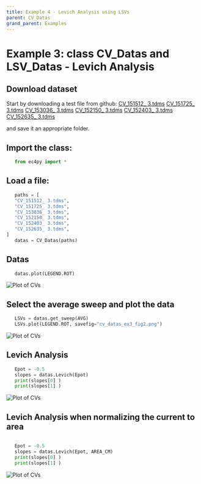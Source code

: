 ```yaml
---
title: Example 4 - Levich Analysis using LSVs
parent: CV_Datas
grand_parent: Examples
---
```

# Example 3: class CV_Datas and LSV_Datas - Levich Analysis

## Download dataset


Start by downloading a test file from github:
   [CV_151512_ 3.tdms](https://github.com/nordicec/EC4py/blob/d3e8f22b518bb23777ccfd42bf2175177df4b272/test_data/CV/CV_151512_%203.tdms)
   [CV_151725_ 3.tdms](https://github.com/nordicec/EC4py/blob/d3e8f22b518bb23777ccfd42bf2175177df4b272/test_data/CV/CV_151725_%203.tdms)
   [CV_153036_ 3.tdms](https://github.com/nordicec/EC4py/blob/d3e8f22b518bb23777ccfd42bf2175177df4b272/test_data/CV/CV_153036_%203.tdms)
   [CV_152150_ 3.tdms](https://github.com/nordicec/EC4py/blob/d3e8f22b518bb23777ccfd42bf2175177df4b272/test_data/CV/CV_152150_%203.tdms)
   [CV_152403_ 3.tdms](https://github.com/nordicec/EC4py/blob/d3e8f22b518bb23777ccfd42bf2175177df4b272/test_data/CV/CV_152403_%203.tdms)
   [CV_152635_ 3.tdms](https://github.com/nordicec/EC4py/blob/d3e8f22b518bb23777ccfd42bf2175177df4b272/test_data/CV/CV_152635_%203.tdms)

and save it an appropriate folder.

## Import the class:

```python
   from ec4py import *
```
## Load a file:



```python
   paths = [
   "CV_151512_ 3.tdms",
   "CV_151725_ 3.tdms",
   "CV_153036_ 3.tdms",
   "CV_152150_ 3.tdms",
   "CV_152403_ 3.tdms",
   "CV_152635_ 3.tdms",
]
   datas = CV_Datas(paths)
```

## Datas

```python
   datas.plot(LEGEND.ROT)
```

![Plot of CVs](./cv_datas_ex4_fig1.png)

## Select the average sweep and plot the data

```python
   LSVs = datas.get_sweep(AVG)
   LSVs.plot(LEGEND.ROT, savefig="cv_datas_ex3_fig2.png")
```

![Plot of CVs](./cv_datas_ex4_fig2.png)


## Levich Analysis

```python
   Epot = -0.5
   slopes = datas.Levich(Epot)
   print(slopes[0] )
   print(slopes[1] )
```

![Plot of CVs](./cv_datas_ex4_fig3.png)

## Levich Analysis when normalizing the current to area


```python

   Epot = -0.5
   slopes = datas.Levich(Epot, AREA_CM)
   print(slopes[0] )
   print(slopes[1] )
```

![Plot of CVs](./cv_datas_ex4_fig4.png)
